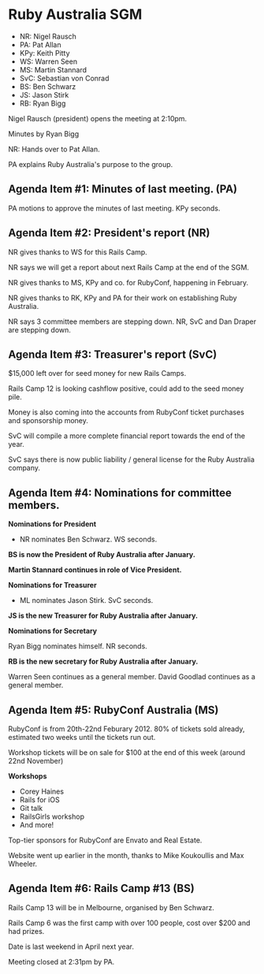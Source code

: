 # Ruby Australia SGM

* NR: Nigel Rausch
* PA: Pat Allan
* KPy: Keith Pitty
* WS: Warren Seen
* MS: Martin Stannard
* SvC: Sebastian von Conrad
* BS: Ben Schwarz
* JS: Jason Stirk
* RB: Ryan Bigg

Nigel Rausch (president) opens the meeting at 2:10pm.

Minutes by Ryan Bigg

NR: Hands over to Pat Allan.

PA explains Ruby Australia's purpose to the group.

## Agenda Item #1: Minutes of last meeting. (PA)

PA motions to approve the minutes of last meeting. KPy seconds.

## Agenda Item #2: President's report (NR)

NR gives thanks to WS for this Rails Camp.

NR says we will get a report about next Rails Camp at the end of the SGM.

NR gives thanks to MS, KPy and co. for RubyConf, happening in February.

NR gives thanks to RK, KPy and PA for their work on establishing Ruby Australia.

NR says 3 committee members are stepping down. NR, SvC and Dan Draper are
stepping down.

## Agenda Item #3: Treasurer's report (SvC)

$15,000 left over for seed money for new Rails Camps.

Rails Camp 12 is looking cashflow positive, could add to the seed money pile.

Money is also coming into the accounts from RubyConf ticket purchases and sponsorship money.

SvC will compile a more complete financial report towards the end of the year.

SvC says there is now public liability / general license for the Ruby Australia company.

## Agenda Item #4: Nominations for committee members.

**Nominations for President**

* NR nominates Ben Schwarz. WS seconds.

**BS is now the President of Ruby Australia after January.**

**Martin Stannard continues in role of Vice President.**

**Nominations for Treasurer**

* ML nominates Jason Stirk. SvC seconds.

**JS is the new Treasurer for Ruby Australia after January.**

**Nominations for Secretary**

Ryan Bigg nominates himself. NR seconds.

**RB is the new secretary for Ruby Australia after January.**

Warren Seen continues as a general member.
David Goodlad continues as a general member.

## Agenda Item #5: RubyConf Australia (MS)

RubyConf is from 20th-22nd Feburary 2012. 80% of tickets sold already,
estimated two weeks until the tickets run out.

Workshop tickets will be on sale for $100 at the end of this week (around 22nd November)

**Workshops**
* Corey Haines
* Rails for iOS
* Git talk
* RailsGirls workshop
* And more!

Top-tier sponsors for RubyConf are Envato and Real Estate.

Website went up earlier in the month, thanks to Mike Koukoullis and Max Wheeler.

## Agenda Item #6: Rails Camp #13 (BS)

Rails Camp 13 will be in Melbourne, organised by Ben Schwarz.

Rails Camp 6 was the first camp with over 100 people, cost over $200 and had
prizes.

Date is last weekend in April next year.

Meeting closed at 2:31pm by PA.
